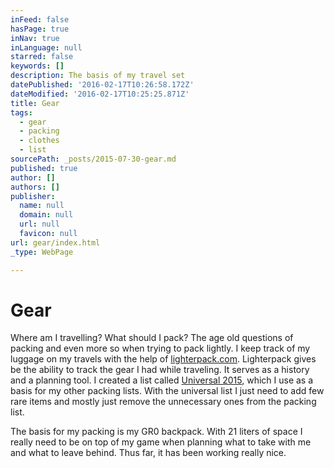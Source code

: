 ```yaml
---
inFeed: false
hasPage: true
inNav: true
inLanguage: null
starred: false
keywords: []
description: The basis of my travel set
datePublished: '2016-02-17T10:26:58.172Z'
dateModified: '2016-02-17T10:25:25.871Z'
title: Gear
tags:
  - gear
  - packing
  - clothes
  - list
sourcePath: _posts/2015-07-30-gear.md
published: true
author: []
authors: []
publisher:
  name: null
  domain: null
  url: null
  favicon: null
url: gear/index.html
_type: WebPage

---
```

# Gear

Where am I travelling? What should I pack? The age old questions of packing and even more so when trying to pack lightly. I keep track of my luggage on my travels with the help of [lighterpack.com][0]. Lighterpack gives be the ability to track the gear I had while traveling. It serves as a history and a planning tool. I created a list called [Universal 2015][1], which I use as a basis for my other packing lists. With the universal list I just need to add few rare items and mostly just remove the unnecessary ones from the packing list. 

The basis for my packing is my GR0 backpack. With 21 liters of space I really need to be on top of my game when planning what to take with me and what to leave behind. Thus far, it has been working really nice.

[0]: http://lighterpack.com/
[1]: http://lighterpack.com/r/6zp4qv